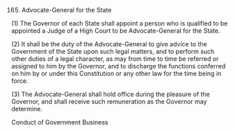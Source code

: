 165. Advocate-General for the State

(1) The Governor of each State shall appoint a person who is qualified to be appointed a Judge of a High Court to be Advocate-General for the State.

(2) It shall be the duty of the Advocate-General to give advice to the Government of the State upon such legal matters, and to perform such other duties of a legal character, as may from time to time be referred or assigned to him by the Governor, and to discharge the functions conferred on him by or under this Constitution or any other law for the time being in force.

(3) The Advocate-General shall hold office during the pleasure of the Governor, and shall receive such remuneration as the Governor may determine.

 

Conduct of Government Business

